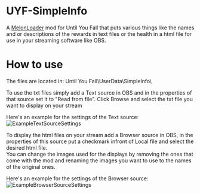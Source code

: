# UYF-SimpleInfo
A [MelonLoader](https://melonwiki.xyz/#/?id=requirements) mod for Until You Fall that puts various things like the names and or descriptions of the rewards in text files or the health in a html file for use in your streaming software like OBS.

# How to use
The files are located in:
Until You Fall\UserData\SimpleInfo\

To use the txt files simply add a Text source in OBS and in the properties of that source set it to "Read from file". Click Browse and select the txt file you want to display on your stream

Here's an example for the settings of the Text source:
![ExampleTextSourceSettings](https://i.joerkig.com/cywmp5.png)

To display the html files on your stream add a Browser source in OBS, in the properties of this source put a checkmark infront of Local file and select the  desired html
file.
<br/>You can change the images used for the displays by removing the ones that come with the mod and renaming the images you want to use to the names of the original ones.

Here's an example for the settings of the Browser source:
![ExampleBrowserSourceSettings](https://i.joerkig.com/lb31jp.png)

